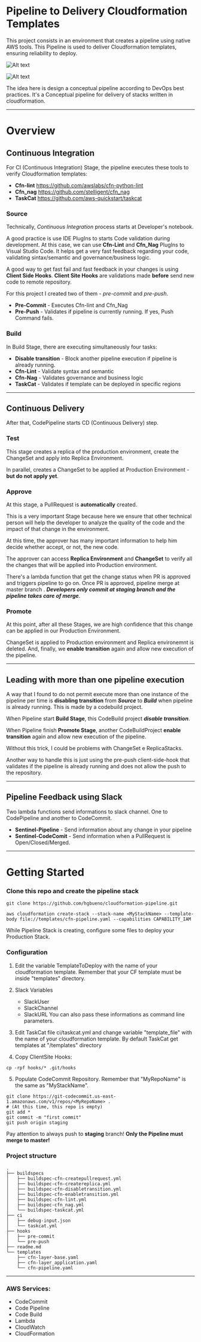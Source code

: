# Pipeline to Delivery Cloudformation Templates
This project consists in an environment that creates a pipeline using native AWS tools. This Pipeline is used to deliver Cloudformation templates, ensuring reliability to deploy.


![Alt text](img/img01.png?raw=true "Pipeline")


![Alt text](img/img02.png?raw=true "CodePipeline")


The idea here is design a conceptual pipeline according to DevOps best practices. It's a Conceptual pipeline for delivery of stacks written in cloudformation.


***


# Overview


## Continuous Integration

For CI (Continuous Integration) Stage, the pipeline executes these tools to verify Cloudformation templates:
*  **Cfn-lint** https://github.com/awslabs/cfn-python-lint
*  **Cfn_nag** https://github.com/stelligent/cfn_nag
*  **TaskCat** https://github.com/aws-quickstart/taskcat


### Source
Technically, *Continuous Integration*  process starts at Developer's notebook. 

A good practice is use IDE PlugIns to starts Code validation during development. At this case, we can use **Cfn-Lint** and **Cfn_Nag** PlugIns to Visual Studio Code. 
It helps get a very fast feedback regarding your code, validating sintax/semantic and governance/business logic.

A good way to get fast fail and fast feedback in your changes is using **Client Side Hooks**.
**Client Site Hooks** are validations made **before** send new code to remote repository.

For this project I created two of them - *pre-commit* and *pre-push*.

* **Pre-Commit** - Executes Cfn-lint and Cfn_Nag
* **Pre-Push** - Validates if pipeline is currently running. If yes, Push Command fails.

### Build
In Build Stage, there are executing simultaneously four tasks:
* **Disable transition** - Block another pipeline execution if pipeline is already running.
* **Cfn-Lint** - Validate syntax and semantic
* **Cfn-Nag** - Validates governance and business logic
* **TaskCat** - Validates if template can be deployed in specific regions 


***


## Continuous Delivery

After that, CodePipeline starts CD (Continuous Delivery) step. 

### Test 
This stage creates a replica of the production environment, create the ChangeSet and apply into Replica Environment.

In parallel, creates a ChangeSet to be applied at Production Environment - **but do not apply yet**.


### Approve

At this stage, a PullRequest is **automatically** created. 

This is a very important Stage because here we ensure that other technical person will help the developer to analyze the quality of the code and the impact of that change in the environment. 

At this time, the approver has many important information to help him decide whether accept, or not, the new code.


The approver can access **Replica Environment** and **ChangeSet** to verify all the changes that will be applied into Production environment.


There's a lambda function that get the change status when PR is approved and triggers pipeline to go on.
Once PR is approved, pipeline merge at master branch . ***Developers only commit at staging branch and the pipeline takes care of merge***. 


### Promote
At this point, after all these Stages, we are high confidence that this change can be applied in our Production Environment.

ChangeSet is applied to Production environment and Replica environemnt is deleted. 
And, finally, we **enable transition** again and allow new execution of the pipeline. 


***


## Leading with more than one pipeline execution

A way that I found to do not permit execute more than one instance of the pipeline per time is **disabling transition** from ***Source*** to ***Build*** when pipeline is already running. This is made by a codebuild project.

When Pipeline start **Build Stage**, this CodeBuild project ***disable transition***. 

When Pipeline finish **Promote Stage**, another CodeBuildProject **enable transition** again and allow new execution of the pipeline. 

Without this trick, I could be problems with ChangeSet e ReplicaStacks.

Another way to handle this is just using the pre-push client-side-hook that validates if the pipeline is already running and does not allow the push to the repository.


***


## Pipeline Feedback using Slack

Two lambda functions send informations to slack channel. One to CodePipeline and another to CodeCommit.
* **Sentinel-Pipeline** - Send information about any change in your pipeline
* **Sentinel-CodeComit** - Send information when a PullRequest is Open/Closed/Merged.


---


# Getting Started


### Clone this repo and create the pipeline stack


```
git clone https://github.com/hgbueno/cloudformation-pipeline.git 

aws cloudformation create-stack --stack-name <MyStackName> --template-body file://templates/cfn-pipeline.yaml --capabilities CAPABILITY_IAM 
```

While Pipeline Stack is creating, configure some files to deploy your Production Stack.


### Configuration


1. Edit the variable TemplateToDeploy with the name of your cloudformation template. Remember that your CF template must be inside "templates" directory.


2. Slack Variables
   * SlackUser
   * SlackChannel
   * SlackURL
You can also pass these informations as command line parameters.


3. Edit TaskCat file ci/taskcat.yml and change variable "template_file" with the name of your cloudformation template.
By default TaskCat get templates at "/templates" directory


4. Copy ClientSite Hooks:
 ```   
cp -rpf hooks/* .git/hooks 
 ```   

5. Populate CodeCommit Repository. Remember that "MyRepoName" is the same as "MyStackName".

```
git clone https://git-codecommit.us-east-1.amazonaws.com/v1/repos/<MyRepoName> .
# (At this time, this repo is empty)
git add *
git commit -m "first commit" 
git push origin staging
```

Pay attention to always push to **staging** branch! **Only the Pipeline must merge to master!**



### Project structure
```
.
├── buildspecs
│   ├── buildspec-cfn-createpullrequest.yml
│   ├── buildspec-cfn-createreplica.yml
│   ├── buildspec-cfn-disabletransition.yml
│   ├── buildspec-cfn-enabletransition.yml
│   ├── buildspec-cfn-lint.yml
│   ├── buildspec-cfn_nag.yml
│   └── buildspec-taskcat.yml
├── ci
│   ├── debug-input.json
│   └── taskcat.yml
├── hooks
│   ├── pre-commit
│   └── pre-push
├── readme.md
└── templates
    ├── cfn-layer-base.yaml
    ├── cfn-layer_application.yaml
    └── cfn-pipeline.yaml
 ```   
    
---

### AWS Services:

* CodeCommit
* Code Pipeline
* Code Build
* Lambda
* CloudWatch
* CloudFormation


